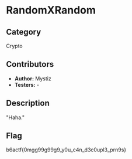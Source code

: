# RandomXRandom

## Category

Crypto

## Contributors

-   **Author:** Mystiz
-   **Testers:** -

## Description

"Haha."

## Flag

b6actf{0mgg99g99g9_y0u_c4n_d3c0upl3_prn9s}